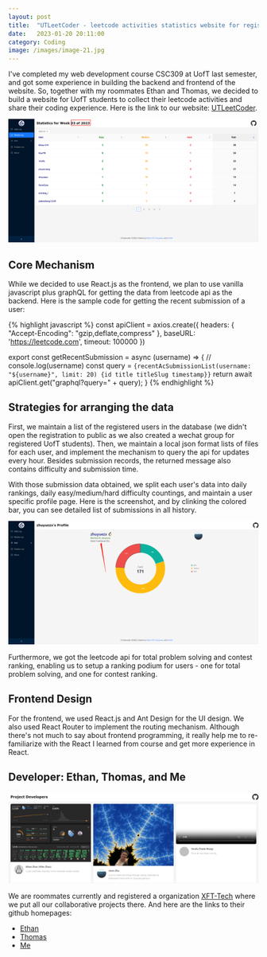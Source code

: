 ```yaml
---
layout: post
title:  "UTLeetCoder - leetcode activities statistics website for registered UofT students"
date:   2023-01-20 20:11:00
category: Coding
image: /images/image-21.jpg
---
```

I've completed my web development course CSC309 at UofT last semester, and got some experience in building the backend and frontend of the website. So, together with my roommates Ethan and Thomas, we decided to build a website for UofT students to collect their leetcode activities and share their coding experience. Here is the link to our website: [UTLeetCoder](https://coder.xfttech.org/).

![daily_rank](/post-images/UTleetcoder/1.png)

## Core Mechanism

While we decided to use React.js as the frontend, we plan to use vanilla javascript plus graphQL for getting the data from leetcode api as the backend. Here is the sample code for getting the recent submission of a user:

{% highlight javascript %}
const apiClient = axios.create({
    headers: { "Accept-Encoding": "gzip,deflate,compress" },
    baseURL: 'https://leetcode.com',
    timeout: 100000
})

export const getRecentSubmission = async (username) => {
    // console.log(username)
    const query = `{recentAcSubmissionList(username: "${username}", limit: 20) {id title titleSlug timestamp}}`
    return await apiClient.get("graphql?query=" + query);
}
{% endhighlight %}

## Strategies for arranging the data
First, we maintain a list of the registered users in the database (we didn't open the registration to public as we also created a wechat group for registered UofT students). Then, we maintain a local json format lists of files for each user, and implement the mechanism to query the api for updates every hour. Besides submission records, the returned message also contains difficulty and submission time.

With those submission data obtained, we split each user's data into daily rankings, daily easy/medium/hard difficulty countings, and maintain a user specific profile page. Here is the screenshot, and by clinking the colored bar, you can see detailed list of submissions in all history.

![user_profile](/post-images/UTleetcoder/2.png)

Furthermore, we got the leetcode api for total problem solving and contest ranking, enabling us to setup a ranking podium for users - one for total problem solving, and one for contest ranking. 

## Frontend Design

For the frontend, we used React.js and Ant Design for the UI design. We also used React Router to implement the routing mechanism. Although there's not much to say about frontend programming, it really help me to re-familiarize with the React I learned from course and get more experience in React.

## Developer: Ethan, Thomas, and Me
![us](/post-images/UTleetcoder/3.png)

We are roommates currently and registered a organization [XFT-Tech](https://github.com/XFTTech) where we put all our collaborative projects there. And here are the links to their github homepages:
- [Ethan](https://github.com/Ethan-ZYF)
- [Thomas](https://github.com/Yorafa)
- [Me](https://github.com/zhuyuezx)